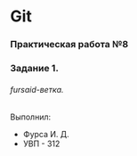 # Git
### Практическая работа №8
### Задание 1.
###### fursaid-ветка. 

Выполнил:
* Фурса И. Д.
* УВП - 312
